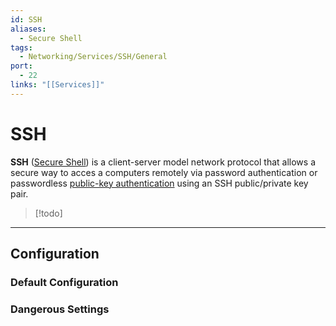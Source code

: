 ```yaml
---
id: SSH
aliases:
  - Secure Shell
tags:
  - Networking/Services/SSH/General
port:
  - 22
links: "[[Services]]"
---
```


<!-- SSH {{{-->
# SSH

**SSH** ([Secure Shell](https://en.wikipedia.org/wiki/Secure_Shell))
is a client-server model network protocol that allows a secure way to acces a
computers remotely via password authentication or passwordless
[public-key authentication](https://serverpilot.io/docs/guides/ssh/public-key-auth/)
using an SSH public/private key pair.

> [!todo]

___

<!-- }}} -->

<!-- Configuration {{{-->
## Configuration

### Default Configuration

### Dangerous Settings

<!-- }}} -->
